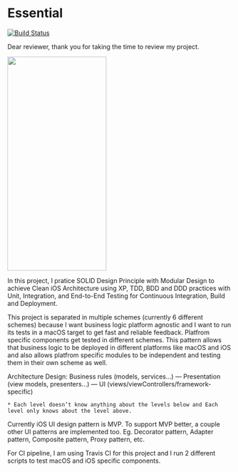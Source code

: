 # Essential

[![Build Status](https://travis-ci.com/denizTutuncu/Essential.svg?branch=main)](https://travis-ci.com/denizTutuncu/Essential)

Dear reviewer, thank you for taking the time to review my project.

<img src="https://giphy.com/embed/wEgKvEZ8MdEhvIXiiy" width="222" height="480" />


In this project, I pratice SOLID Design Principle with Modular Design to achieve Clean iOS Architecture using XP, TDD, BDD and DDD practices with Unit, Integration, and End-to-End Testing for Continuous Integration, Build and Deployment. 

This project is separated in multiple schemes (currently 6 different schemes) because I want business logic platform agnostic and I want to run its tests in a macOS target to get fast and reliable feedback. Platfrom specific components get tested in different schemes. This pattern allows that business logic to be deployed in different platforms like macOS and iOS and also allows platfrom specific modules to be independent and testing them in their own scheme as well. 

Architecture Design: 
	Business rules (models, services…)
	—
	Presentation (view models, presenters…)
	—
	UI (views/viewControllers/framework-specific)

	* Each level doesn’t know anything about the levels below and Each level only knows about the level above.

Currently iOS UI design pattern is MVP. To support MVP better, a couple other UI patterns are implemented too. Eg. Decorator pattern, Adapter pattern, Composite pattern, Proxy pattern, etc.

For CI pipeline, I am using Travis CI for this project and I run 2 different scripts to test macOS and iOS specific components. 
